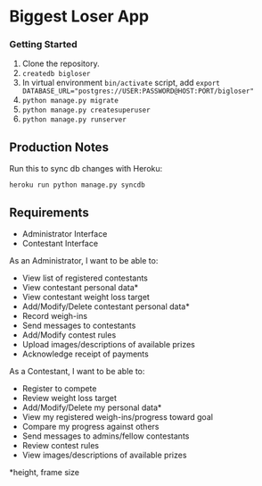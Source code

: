 # Biggest Loser App

### Getting Started

1. Clone the repository.
2. `createdb bigloser`
3. In virtual environment `bin/activate` script, add `export DATABASE_URL="postgres://USER:PASSWORD@HOST:PORT/bigloser"`
3. `python manage.py migrate`
4. `python manage.py createsuperuser`
5. `python manage.py runserver`

## Production Notes

Run this to sync db changes with Heroku:

```
heroku run python manage.py syncdb
```

## Requirements

* Administrator Interface
* Contestant Interface

As an Administrator, I want to be able to:

  * View list of registered contestants
  * View contestant personal data*
  * View contestant weight loss target
  * Add/Modify/Delete contestant personal data*
  * Record weigh-ins
  * Send messages to contestants
  * Add/Modify contest rules
  * Upload images/descriptions of available prizes
  * Acknowledge receipt of payments

As a Contestant, I want to be able to:

  * Register to compete
  * Review weight loss target
  * Add/Modify/Delete my personal data*
  * View my registered weigh-ins/progress toward goal
  * Compare my progress against others
  * Send messages to admins/fellow contestants
  * Review contest rules
  * View images/descriptions of available prizes

*height, frame size
